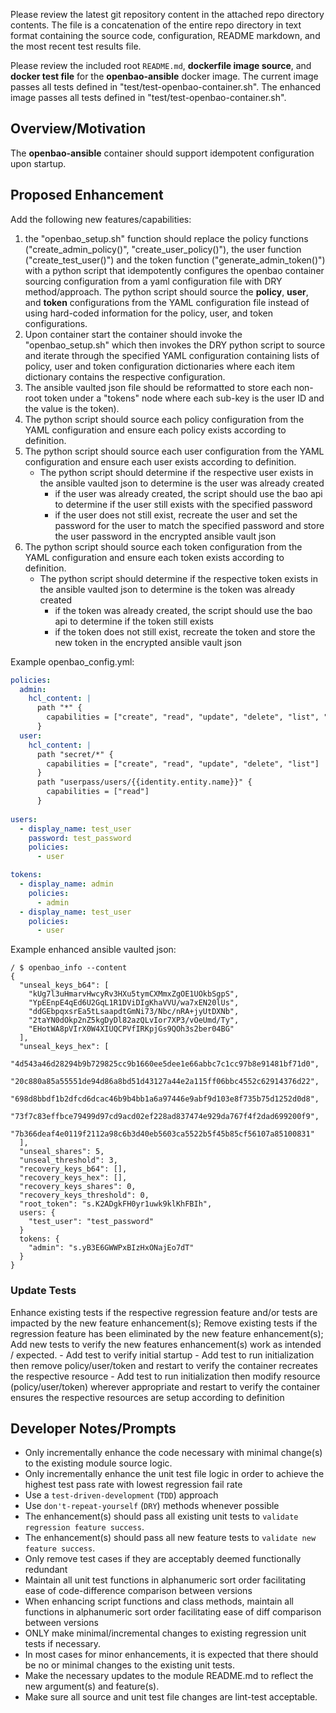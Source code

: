 
Please review the latest git repository content in the attached repo directory contents.
The file is a concatenation of the entire repo directory in text format containing the source code, configuration, README markdown, and the most recent test results file.

Please review the included root `README.md`, **dockerfile image source**, and **docker test file** for the **openbao-ansible** docker image.
The current image passes all tests defined in "test/test-openbao-container.sh".
The enhanced image passes all tests defined in "test/test-openbao-container.sh".

## Overview/Motivation

The **openbao-ansible** container should support idempotent configuration upon startup.

## Proposed Enhancement

Add the following new features/capabilities:

1) the "openbao_setup.sh" function should replace the policy functions ("create_admin_policy()", "create_user_policy()"), the user function ("create_test_user()") and the token function ("generate_admin_token()") with a python script that idempotently configures the openbao container sourcing configuration from a yaml configuration file with DRY method/approach. The python script should source the **policy**, **user**, and **token** configurations from the YAML configuration file instead of using hard-coded information for the policy, user, and token configurations.
2) Upon container start the container should invoke the "openbao_setup.sh" which then invokes the DRY python script to source and iterate through the specified YAML configuration containing lists of policy, user and token configuration dictionaries where each item dictionary contains the respective configuration.
3) The ansible vaulted json file should be reformatted to store each non-root token under a "tokens" node where each sub-key is the user ID and the value is the token).
4) The python script should source each policy configuration from the YAML configuration and ensure each policy exists according to definition.
5) The python script should source each user configuration from the YAML configuration and ensure each user exists according to definition.
   - The python script should determine if the respective user exists in the ansible vaulted json to determine is the user was already created
      - if the user was already created, the script should use the bao api to determine if the user still exists with the specified password
      - if the user does not still exist, recreate the user and set the password for the user to match the specified password and store the user password in the encrypted ansible vault json
6) The python script should source each token configuration from the YAML configuration and ensure each token exists according to definition.
   - The python script should determine if the respective token exists in the ansible vaulted json to determine is the token was already created
      - if the token was already created, the script should use the bao api to determine if the token still exists
      - if the token does not still exist, recreate the token and store the new token in the encrypted ansible vault json

Example openbao_config.yml:
```yaml
policies:
  admin:
    hcl_content: |
      path "*" {
        capabilities = ["create", "read", "update", "delete", "list", "sudo"]
      }
  user:
    hcl_content: |
      path "secret/*" {
        capabilities = ["create", "read", "update", "delete", "list"]
      }
      path "userpass/users/{{identity.entity.name}}" {
        capabilities = ["read"]
      }
      
users:
  - display_name: test_user
    password: test_password
    policies:
      - user

tokens:
  - display_name: admin
    policies:
      - admin
  - display_name: test_user
    policies:
      - user

```

Example enhanced ansible vaulted json:
```shell
/ $ openbao_info --content
{
  "unseal_keys_b64": [
    "kUg7l3uHmarvHwcyRv3HXu5tymCXMmxZgOE1UOkbSgpS",
    "YpEEnpE4qEd6U2GqL1R1DViDIgKhaVVU/wa7xEN20lUs",
    "ddGEbpqxsrEa5tLsaapdtGmNi73/Nbc/nRA+jyUtDXNb",
    "2taYN0dOkp2nZ5kgDyDl82azQLvIor7XP3/vOeUmd/Ty",
    "EHotWA8pVIrX0W4XIUQCPVfIRKpjGs9QOh3s2ber04BG"
  ],
  "unseal_keys_hex": [
    "4d543a46d28294b9b729825cc9b1660ee5dee1e66abbc7c1cc97b8e91481bf71d0",
    "20c880a85a55551de94d86a8bd51d43127a44e2a115ff06bbc4552c62914376d22",
    "698d8bbdf1b2dfcd6dcac46b9b4bb1a6a97446e9abf9d103e8f735b75d1252d0d8",
    "73f7c83effbce79499d97cd9acd02ef228ad837474e929da767f4f2dad699200f9",
    "7b366deaf4e0119f2112a98c6b3d40eb5603ca5522b5f45b85cf56107a85100831"
  ],
  "unseal_shares": 5,
  "unseal_threshold": 3,
  "recovery_keys_b64": [],
  "recovery_keys_hex": [],
  "recovery_keys_shares": 0,
  "recovery_keys_threshold": 0,
  "root_token": "s.K2ADgkFH0yr1uwk9klKhFBIh",
  users: {
    "test_user": "test_password"
  }
  tokens: {
    "admin": "s.yB3E6GWWPxBIzHxONajEo7dT"
  }
}
```

### Update Tests

Enhance existing tests if the respective regression feature and/or tests are impacted by the new feature enhancement(s);
Remove existing tests if the regression feature has been eliminated by the new feature enhancement(s);
Add new tests to verify the new features enhancement(s) work as intended / expected.
    - Add test to verify initial startup
    - Add test to run initialization then remove policy/user/token and restart to verify the container recreates the respective resource
    - Add test to run initialization then modify resource (policy/user/token) wherever appropriate and restart to verify the container ensures the respective resources are setup according to definition

## Developer Notes/Prompts

- Only incrementally enhance the code necessary with minimal change(s) to the existing module source logic.
- Only incrementally enhance the unit test file logic in order to achieve the highest test pass rate with lowest regression fail rate
- Use a `test-driven-development` (`TDD`) approach
- Use `don't-repeat-yourself` (`DRY`) methods whenever possible
- The enhancement(s) should pass all existing unit tests to `validate regression feature success`. 
- The enhancement(s) should pass all new feature tests to `validate new feature success`.
- Only remove test cases if they are acceptably deemed functionally redundant
- Maintain all unit test functions in alphanumeric sort order facilitating ease of code-difference comparison between versions
- When enhancing script functions and class methods, maintain all functions in alphanumeric sort order facilitating ease of diff comparison between versions 
- ONLY make minimal/incremental changes to existing regression unit tests if necessary.
- In most cases for minor enhancements, it is expected that there should be no or minimal changes to the existing unit tests. 
- Make the necessary updates to the module README.md to reflect the new argument(s) and feature(s). 
- Make sure all source and unit test file changes are lint-test acceptable.
